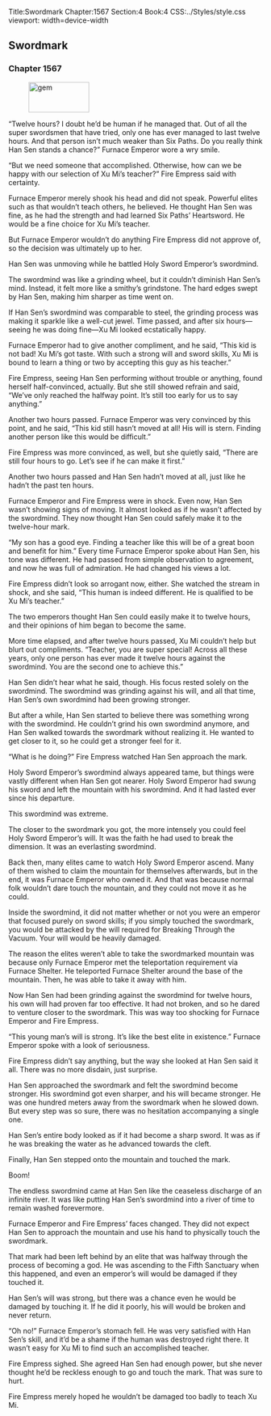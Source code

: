 Title:Swordmark 
Chapter:1567 
Section:4 
Book:4 
CSS:../Styles/style.css 
viewport: width=device-width
  
## Swordmark
### Chapter 1567 
<figure>
	<img src="../Images/gem.gif" alt="gem" id="gem" width="120" height="60" />
</figure>
  

  
  “Twelve hours? I doubt he’d be human if he managed that. Out of all the super swordsmen that have tried, only one has ever managed to last twelve hours. And that person isn’t much weaker than Six Paths. Do you really think Han Sen stands a chance?” Furnace Emperor wore a wry smile.

“But we need someone that accomplished. Otherwise, how can we be happy with our selection of Xu Mi’s teacher?” Fire Empress said with certainty.

Furnace Emperor merely shook his head and did not speak. Powerful elites such as that wouldn’t teach others, he believed. He thought Han Sen was fine, as he had the strength and had learned Six Paths’ Heartsword. He would be a fine choice for Xu Mi’s teacher.

But Furnace Emperor wouldn’t do anything Fire Empress did not approve of, so the decision was ultimately up to her.

Han Sen was unmoving while he battled Holy Sword Emperor’s swordmind.

The swordmind was like a grinding wheel, but it couldn’t diminish Han Sen’s mind. Instead, it felt more like a smithy’s grindstone. The hard edges swept by Han Sen, making him sharper as time went on.

If Han Sen’s swordmind was comparable to steel, the grinding process was making it sparkle like a well-cut jewel. Time passed, and after six hours—seeing he was doing fine—Xu Mi looked ecstatically happy.

Furnace Emperor had to give another compliment, and he said, “This kid is not bad! Xu Mi’s got taste. With such a strong will and sword skills, Xu Mi is bound to learn a thing or two by accepting this guy as his teacher.”

Fire Empress, seeing Han Sen performing without trouble or anything, found herself half-convinced, actually. But she still showed refrain and said, “We’ve only reached the halfway point. It’s still too early for us to say anything.”

Another two hours passed. Furnace Emperor was very convinced by this point, and he said, “This kid still hasn’t moved at all! His will is stern. Finding another person like this would be difficult.”

Fire Empress was more convinced, as well, but she quietly said, “There are still four hours to go. Let’s see if he can make it first.”

Another two hours passed and Han Sen hadn’t moved at all, just like he hadn’t the past ten hours.

Furnace Emperor and Fire Empress were in shock. Even now, Han Sen wasn’t showing signs of moving. It almost looked as if he wasn’t affected by the swordmind. They now thought Han Sen could safely make it to the twelve-hour mark.

“My son has a good eye. Finding a teacher like this will be of a great boon and benefit for him.” Every time Furnace Emperor spoke about Han Sen, his tone was different. He had passed from simple observation to agreement, and now he was full of admiration. He had changed his views a lot.

Fire Empress didn’t look so arrogant now, either. She watched the stream in shock, and she said, “This human is indeed different. He is qualified to be Xu Mi’s teacher.”

The two emperors thought Han Sen could easily make it to twelve hours, and their opinions of him began to become the same.

More time elapsed, and after twelve hours passed, Xu Mi couldn’t help but blurt out compliments. “Teacher, you are super special! Across all these years, only one person has ever made it twelve hours against the swordmind. You are the second one to achieve this.”

Han Sen didn’t hear what he said, though. His focus rested solely on the swordmind. The swordmind was grinding against his will, and all that time, Han Sen’s own swordmind had been growing stronger.

But after a while, Han Sen started to believe there was something wrong with the swordmind. He couldn’t grind his own swordmind anymore, and Han Sen walked towards the swordmark without realizing it. He wanted to get closer to it, so he could get a stronger feel for it.

“What is he doing?” Fire Empress watched Han Sen approach the mark.

Holy Sword Emperor’s swordmind always appeared tame, but things were vastly different when Han Sen got nearer. Holy Sword Emperor had swung his sword and left the mountain with his swordmind. And it had lasted ever since his departure.

This swordmind was extreme.

The closer to the swordmark you got, the more intensely you could feel Holy Sword Emperor’s will. It was the faith he had used to break the dimension. It was an everlasting swordmind.

Back then, many elites came to watch Holy Sword Emperor ascend. Many of them wished to claim the mountain for themselves afterwards, but in the end, it was Furnace Emperor who owned it. And that was because normal folk wouldn’t dare touch the mountain, and they could not move it as he could.

Inside the swordmind, it did not matter whether or not you were an emperor that focused purely on sword skills; if you simply touched the swordmark, you would be attacked by the will required for Breaking Through the Vacuum. Your will would be heavily damaged.

The reason the elites weren’t able to take the swordmarked mountain was because only Furnace Emperor met the teleportation requirement via Furnace Shelter. He teleported Furnace Shelter around the base of the mountain. Then, he was able to take it away with him.

Now Han Sen had been grinding against the swordmind for twelve hours, his own will had proven far too effective. It had not broken, and so he dared to venture closer to the swordmark. This was way too shocking for Furnace Emperor and Fire Empress.

“This young man’s will is strong. It’s like the best elite in existence.” Furnace Emperor spoke with a look of seriousness.

Fire Empress didn’t say anything, but the way she looked at Han Sen said it all. There was no more disdain, just surprise.

Han Sen approached the swordmark and felt the swordmind become stronger. His swordmind got even sharper, and his will became stronger. He was one hundred meters away from the swordmark when he slowed down. But every step was so sure, there was no hesitation accompanying a single one.

Han Sen’s entire body looked as if it had become a sharp sword. It was as if he was breaking the water as he advanced towards the cleft.

Finally, Han Sen stepped onto the mountain and touched the mark.

Boom!

The endless swordmind came at Han Sen like the ceaseless discharge of an infinite river. It was like putting Han Sen’s swordmind into a river of time to remain washed forevermore.

Furnace Emperor and Fire Empress’ faces changed. They did not expect Han Sen to approach the mountain and use his hand to physically touch the swordmark.

That mark had been left behind by an elite that was halfway through the process of becoming a god. He was ascending to the Fifth Sanctuary when this happened, and even an emperor’s will would be damaged if they touched it.

Han Sen’s will was strong, but there was a chance even he would be damaged by touching it. If he did it poorly, his will would be broken and never return.

“Oh no!” Furnace Emperor’s stomach fell. He was very satisfied with Han Sen’s skill, and it’d be a shame if the human was destroyed right there. It wasn’t easy for Xu Mi to find such an accomplished teacher.

Fire Empress sighed. She agreed Han Sen had enough power, but she never thought he’d be reckless enough to go and touch the mark. That was sure to hurt.

Fire Empress merely hoped he wouldn’t be damaged too badly to teach Xu Mi.
